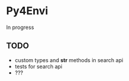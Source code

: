 # Py4Envi

In progress

## TODO
- custom types and __str__ methods in search api
- tests for search api
- ???
